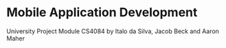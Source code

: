 # Mobile Application Development

University Project Module CS4084 by Italo da Silva, Jacob Beck and Aaron Maher
